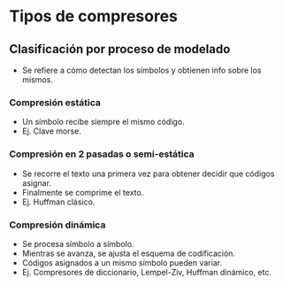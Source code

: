 # Tipos de compresores
## Clasificación por proceso de modelado
- Se refiere a cómo detectan los símbolos y obtienen info sobre los mismos.
### Compresión estática
- Un símbolo recibe siempre el mismo código.
- Ej. Clave morse.
### Compresión en 2 pasadas o semi-estática
- Se recorre el texto una primera vez para obtener decidir que códigos asignar.
- Finalmente se comprime el texto.
- Ej. Huffman clásico.
### Compresión dinámica
- Se procesa símbolo a símbolo.
- Mientras se avanza, se ajusta el esquema de codificación.
- Códigos asignados a un mismo símbolo pueden variar.
- Ej. Compresores de diccionario, Lempel-Ziv, Huffman dinámico, etc.
